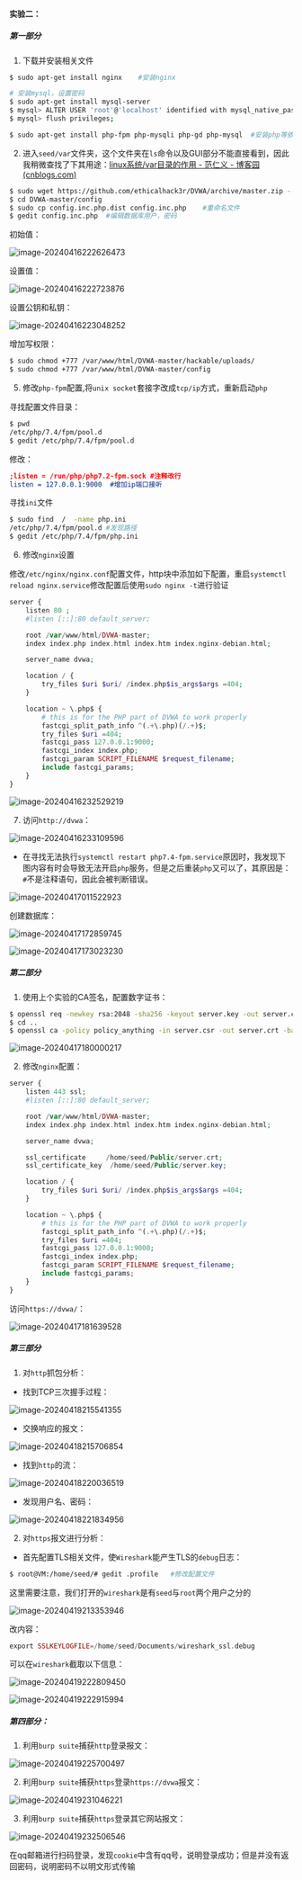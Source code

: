 #### 实验二：

##### 第一部分

1. 下载并安装相关文件

```sh
$ sudo apt-get install nginx	#安装nginx

# 安装mysql，设置密码
$ sudo apt-get install mysql-server
$ mysql> ALTER USER 'root'@'localhost' identified with mysql_native_password BY '123456';
$ mysql> flush privileges;

$ sudo apt-get install php-fpm php-mysqli php-gd php-mysql	#安装php等依赖配置
```

2. 进入`seed/var`文件夹，这个文件夹在`ls`命令以及GUI部分不能直接看到，因此我稍微查找了下其用途：[linux系统/var目录的作用 - 范仁义 - 博客园 (cnblogs.com)](https://www.cnblogs.com/Renyi-Fan/p/11504111.html)

```sh
$ sudo wget https://github.com/ethicalhack3r/DVWA/archive/master.zip --no-check-certificate
$ cd DVWA-master/config
$ sudo cp config.inc.php.dist config.inc.php	#重命名文件
$ gedit config.inc.php	#编辑数据库用户，密码
```

初始值：

![image-20240416222626473](https://cdn.jsdelivr.net/gh/Ken-ky/blogImage@main/img/202404162226609.png)

设置值：

![image-20240416222723876](https://cdn.jsdelivr.net/gh/Ken-ky/blogImage@main/img/202404162227984.png)

设置公钥和私钥：

![image-20240416223048252](https://cdn.jsdelivr.net/gh/Ken-ky/blogImage@main/img/202404162230406.png)

增加写权限：

```sh
$ sudo chmod +777 /var/www/html/DVWA-master/hackable/uploads/
$ sudo chmod +777 /var/www/html/DVWA-master/config
```

5. 修改`php-fpm`配置,将`unix socket`套接字改成`tcp/ip`方式，重新启动`php`

寻找配置文件目录：

```sh
$ pwd
/etc/php/7.4/fpm/pool.d
$ gedit /etc/php/7.4/fpm/pool.d
```

修改：

```cmake
;listen = /run/php/php7.2-fpm.sock #注释改行
listen = 127.0.0.1:9000  #增加ip端口接听
```

寻找`ini`文件

```sh
$ sudo find  /  -name php.ini
/etc/php/7.4/fpm/pool.d	#发现路径
$ gedit /etc/php/7.4/fpm/php.ini
```



6. 修改`nginx`设置

修改`/etc/nginx/nginx.conf`配置文件，http块中添加如下配置，重启`systemctl reload nginx.service`修改配置后使用`sudo nginx -t`进行验证

```php
server {
    listen 80 ;
    #listen [::]:80 default_server;

    root /var/www/html/DVWA-master;
    index index.php index.html index.htm index.nginx-debian.html;

    server_name dvwa;

    location / {
    	try_files $uri $uri/ /index.php$is_args$args =404;
    }

    location ~ \.php$ {
        # this is for the PHP part of DVWA to work properly
        fastcgi_split_path_info ^(.+\.php)(/.+)$;
        try_files $uri =404;
        fastcgi_pass 127.0.0.1:9000;
        fastcgi_index index.php;
        fastcgi_param SCRIPT_FILENAME $request_filename;
        include fastcgi_params;
    }
}
```



![image-20240416232529219](https://cdn.jsdelivr.net/gh/Ken-ky/blogImage@main/img/202404162325316.png)

7. 访问`http://dvwa`：

![image-20240416233109596](https://cdn.jsdelivr.net/gh/Ken-ky/blogImage@main/img/202404162331706.png)

+ 在寻找无法执行`systemctl restart php7.4-fpm.service`原因时，我发现下图内容有时会导致无法开启`php`服务，但是之后重装`php`又可以了，其原因是：`#`不是注释语句，因此会被判断错误。

![image-20240417011522923](https://cdn.jsdelivr.net/gh/Ken-ky/blogImage@main/img/202404170115092.png)

创建数据库：

![image-20240417172859745](https://cdn.jsdelivr.net/gh/Ken-ky/blogImage@main/img/202404171728888.png)

![image-20240417173023230](https://cdn.jsdelivr.net/gh/Ken-ky/blogImage@main/img/202404171730330.png)



##### 第二部分

1. 使用上个实验的CA签名，配置数字证书：

```sh
$ openssl req -newkey rsa:2048 -sha256 -keyout server.key -out server.csr -subj "/CN=dvwa/C=US" -passout pass:kenky
$ cd ..
$ openssl ca -policy policy_anything -in server.csr -out server.crt -batch
```

![image-20240417180000217](https://cdn.jsdelivr.net/gh/Ken-ky/blogImage@main/img/202404171800380.png)

2. 修改`nginx`配置：

```php
server {
    listen 443 ssl;
    #listen [::]:80 default_server;

    root /var/www/html/DVWA-master;
    index index.php index.html index.htm index.nginx-debian.html;

    server_name dvwa;

    ssl_certificate     /home/seed/Public/server.crt;
    ssl_certificate_key  /home/seed/Public/server.key;

    location / {
    	try_files $uri $uri/ /index.php$is_args$args =404;
    }

    location ~ \.php$ {
        # this is for the PHP part of DVWA to work properly
        fastcgi_split_path_info ^(.+\.php)(/.+)$;
        try_files $uri =404;
        fastcgi_pass 127.0.0.1:9000;
        fastcgi_index index.php;
        fastcgi_param SCRIPT_FILENAME $request_filename;
        include fastcgi_params;
    }
}
```

访问`https://dvwa/`：

![image-20240417181639528](https://cdn.jsdelivr.net/gh/Ken-ky/blogImage@main/img/202404171816661.png)



##### 第三部分

1. 对`http`抓包分析：

+ 找到TCP三次握手过程：

![image-20240418215541355](https://cdn.jsdelivr.net/gh/Ken-ky/blogImage@main/img/202404182155488.png)

+ 交换响应的报文：

![image-20240418215706854](https://cdn.jsdelivr.net/gh/Ken-ky/blogImage@main/img/202404182157924.png)

+ 找到`http`的流：

![image-20240418220036519](https://cdn.jsdelivr.net/gh/Ken-ky/blogImage@main/img/202404182200611.png)

+ 发现用户名、密码：

![image-20240418221834956](https://cdn.jsdelivr.net/gh/Ken-ky/blogImage@main/img/202404182218050.png)



2. 对`https`报文进行分析：

+ 首先配置TLS相关文件，使`Wireshark`能产生TLS的`debug`日志：

```sh
$ root@VM:/home/seed/# gedit .profile	#修改配置文件
```

这里需要注意，我们打开的`wireshark`是有`seed`与`root`两个用户之分的

![image-20240419213353946](https://cdn.jsdelivr.net/gh/Ken-ky/blogImage@main/img/202404192133037.png)

改内容：

```php
export SSLKEYLOGFILE=/home/seed/Documents/wireshark_ssl.debug
```

可以在`wireshark`截取以下信息：

![image-20240419222809450](https://cdn.jsdelivr.net/gh/Ken-ky/blogImage@main/img/202404192228624.png)

![image-20240419222915994](https://cdn.jsdelivr.net/gh/Ken-ky/blogImage@main/img/202404192229109.png)



##### 第四部分：

1. 利用`burp suite`捕获`http`登录报文：

![image-20240419225700497](https://cdn.jsdelivr.net/gh/Ken-ky/blogImage@main/img/202404192257614.png)

2. 利用`burp suite`捕获`https`登录`https://dvwa`报文：

![image-20240419231046221](https://cdn.jsdelivr.net/gh/Ken-ky/blogImage@main/img/202404192310362.png)

3. 利用`burp suite`捕获`https`登录其它网站报文：

![image-20240419232506546](https://cdn.jsdelivr.net/gh/Ken-ky/blogImage@main/img/202404192325699.png)

在qq邮箱进行扫码登录，发现`cookie`中含有qq号，说明登录成功；但是并没有返回密码，说明密码不以明文形式传输



